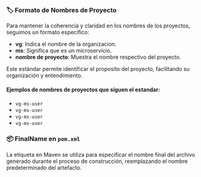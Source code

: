 ### 🏷️ Formato de Nombres de Proyecto

Para mantener la coherencia y claridad en los nombres de los proyectos, seguimos un formato específico:

- **vg**: Indica el nombre de la organizacion.
- **ms**: Significa que es un microservicio.
- **nombre de proyecto**: Muestra el nombre respectivo del proyecto.

Este estándar permite identificar el proposito del proyecto, facilitando su organización y entendimiento.

#### Ejemplos de nombres de proyectos que siguen el estandar:

- `vg-ms-user`
- `vg-ms-user`
- `vg-ms-user`
- `vg-ms-user`

### 📦 FinalName en `pom.xml`
La etiqueta <finalName> en Maven se utiliza para especificar el nombre final del archivo generado durante el proceso de construcción, reemplazando el nombre predeterminado del artefacto.
